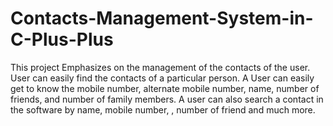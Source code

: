 # Contacts-Management-System-in-C-Plus-Plus
 This project Emphasizes on the management of the contacts of the user. User can easily find the contacts of a particular person. A User can easily get to know the mobile number, alternate mobile number, name,  number of friends, and number of family members. A user can also search a contact in the software by name, mobile number,  , number of friend and much more.

